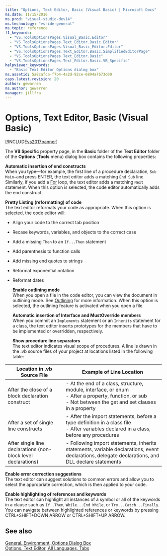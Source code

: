 ```yaml
---
title: "Options, Text Editor, Basic (Visual Basic) | Microsoft Docs"
ms.date: 11/15/2016
ms.prod: "visual-studio-dev14"
ms.technology: "vs-ide-general"
ms.topic: reference
f1_keywords: 
  - "VS.ToolsOptionsPages.Visual_Basic.Editor"
  - "VS.ToolsOptionsPages.Text_Editor.Basic.Editor"
  - "VS.ToolsOptionsPages.Visual_Basic_Editor.Editor"
  - "VS.ToolsOptionsPages.Text_Editor.Basic.SimplifiedEditorPage"
  - "VS.ToolsOptionsPages.Text_Editor.Basic"
  - "VS.ToolsOptionsPages.Text_Editor.Basic.VB_Specific"
helpviewer_keywords: 
  - "Basic Text Editor Options dialog box"
ms.assetid: 5a8cafca-f7b4-4a2d-92ce-6894a7673d00
caps.latest.revision: 20
author: gewarren
ms.author: gewarren
manager: jillfra
---
```

# Options, Text Editor, Basic (Visual Basic)
[!INCLUDE[vs2017banner](../../includes/vs2017banner.md)]

The **VB Specific** property page, in the **Basic** folder of the **Text Editor** folder of the **Options** (**Tools** menu) dialog box contains the following properties:  
  
 **Automatic insertion of end constructs**  
 When you type—for example, the first line of a procedure declaration, `Sub Main—`and press ENTER, the text editor adds a matching `End Sub` line. Similarly, if you add a [For](https://msdn.microsoft.com/library/f5fc0d51-67ce-4c36-9f09-31c9a91c94e9) loop, the text editor adds a matching `Next` statement. When this option is selected, the code editor automatically adds the end construct.  
  
 **Pretty Listing (reformatting) of code**  
 The text editor reformats your code as appropriate. When this option is selected, the code editor will:  
  
- Align your code to the correct tab position  
  
- Recase keywords, variables, and objects to the correct case  
  
- Add a missing `Then` to an `If...Then` statement  
  
- Add parenthesis to function calls  
  
- Add missing end quotes to strings  
  
- Reformat exponential notation  
  
- Reformat dates  
  
  **Enable outlining mode**  
  When you open a file in the code editor, you can view the document in outlining mode. See [Outlining](../../ide/outlining.md) for more information. When this option is selected, the outlining feature is activated when you open a file.  
  
  **Automatic insertion of Interface and MustOverride members**  
  When you commit an `Implements` statement or an `Inherits` statement for a class, the text editor inserts prototypes for the members that have to be implemented or overridden, respectively.  
  
  **Show procedure line separators**  
  The text editor indicates visual scope of procedures. A line is drawn in the .vb source files of your project at locations listed in the following table:  
  
|Location in .vb Source File|Example of Line Location|  
|---------------------------------|------------------------------|  
|After the close of a block declaration construct|-   At the end of a class, structure, module, interface, or enum<br />-   After a property, function, or sub<br />-   Not between the get and set clauses in a property|  
|After a set of single line constructs|-   After the import statements, before a type definition in a class file<br />-   After variables declared in a class, before any procedures|  
|After single line declarations (non-block level declarations)|-   Following import statements, inherits statements, variable declarations, event declarations, delegate declarations, and DLL declare statements|  
  
 **Enable error correction suggestions**  
 The text editor can suggest solutions to common errors and allow you to select the appropriate correction, which is then applied to your code.  
  
 **Enable highlighting of references and keywords**  
 The text editor can highlight all instances of a symbol or all of the keywords in a clause such as `If..Then`, `While...End While`, or `Try...Catch...Finally`. You can navigate between highlighted references or keywords by pressing CTRL+SHIFT+DOWN ARROW or CTRL+SHIFT+UP ARROW.  
  
## See also  
 [General, Environment, Options Dialog Box](../../ide/reference/general-environment-options-dialog-box.md)   
 [Options, Text Editor, All Languages, Tabs](../../ide/reference/options-text-editor-all-languages-tabs.md)
